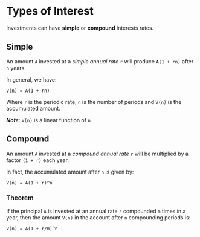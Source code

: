 # Types of Interest

Investments can have **simple** or **compound** interests rates.

## Simple

An amount `A` invested at a _simple annual rate_ `r` will produce `A(1 + rn)` after `n` years.

In general, we have:

```
V(n) = A(1 + rn)
```

Where `r` is the periodic rate, `n` is the number of periods and `V(n)` is the accumulated amount.

**_Note_**: `V(n)` is a linear function of `n`.

## Compound

An amount `A` invested at a _compound annual rate_ `r` will be multiplied by a factor `(1 + r)` each year.

In fact, the accumulated amount after `n` is given by:

```
V(n) = A(1 + r)^n
```

### Theorem

If the principal `A` is invested at an annual rate `r` compounded `m` times in a year,
then the amount `V(n)` in the account after `n` compounding periods is:

```
V(n) = A(1 + r/m)^n
```
